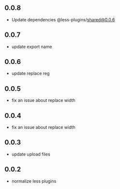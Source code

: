 ## 0.0.8

- Update dependencies @less-plugins/shared@0.0.6

## 0.0.7

- update export name

## 0.0.6

- update replace reg

## 0.0.5

- fix an issue about replace width

## 0.0.4

- fix an issue about replace width

## 0.0.3

- update upload files

## 0.0.2

- normalize less plugins

